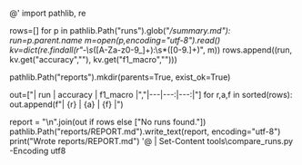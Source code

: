 @'
import pathlib, re

rows=[]
for p in pathlib.Path("runs").glob("*/summary.md"):
    run=p.parent.name
    m=open(p,encoding="utf-8").read()
    kv=dict(re.findall(r"-\s*([A-Za-z0-9_]+):\s*([0-9.]+)", m))
    rows.append((run, kv.get("accuracy",""), kv.get("f1_macro","")))

pathlib.Path("reports").mkdir(parents=True, exist_ok=True)

out=["| run | accuracy | f1_macro |","|---|---:|---:|"]
for r,a,f in sorted(rows):
    out.append(f"| {r} | {a} | {f} |")

report = "\n".join(out if rows else ["No runs found."])
pathlib.Path("reports/REPORT.md").write_text(report, encoding="utf-8")
print("Wrote reports/REPORT.md")
'@ | Set-Content tools\compare_runs.py -Encoding utf8
